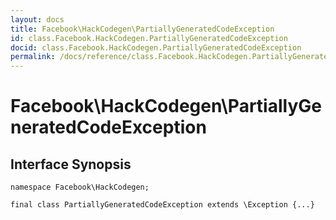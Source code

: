 ```yaml
---
layout: docs
title: Facebook\HackCodegen\PartiallyGeneratedCodeException
id: class.Facebook.HackCodegen.PartiallyGeneratedCodeException
docid: class.Facebook.HackCodegen.PartiallyGeneratedCodeException
permalink: /docs/reference/class.Facebook.HackCodegen.PartiallyGeneratedCodeException.md
---
```

# Facebook\\HackCodegen\\PartiallyGeneratedCodeException




## Interface Synopsis




``` Hack
namespace Facebook\HackCodegen;

final class PartiallyGeneratedCodeException extends \Exception {...}
```


